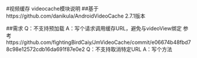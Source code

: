 #视频缓存 videocache模块说明
##基于https://github.com/danikula/AndroidVideoCache 2.7.1版本

##需求
Q：不支持预加载 
A：写个请求调用缓存URL，避免与videoView绑定 参考https://github.com/fightingBirdCaiy/JmVideoCache/commit/e06674b48fbd78c98e12572cdb16da691f87e0e2
Q：不支持取消特定URL
A：写个方法
 